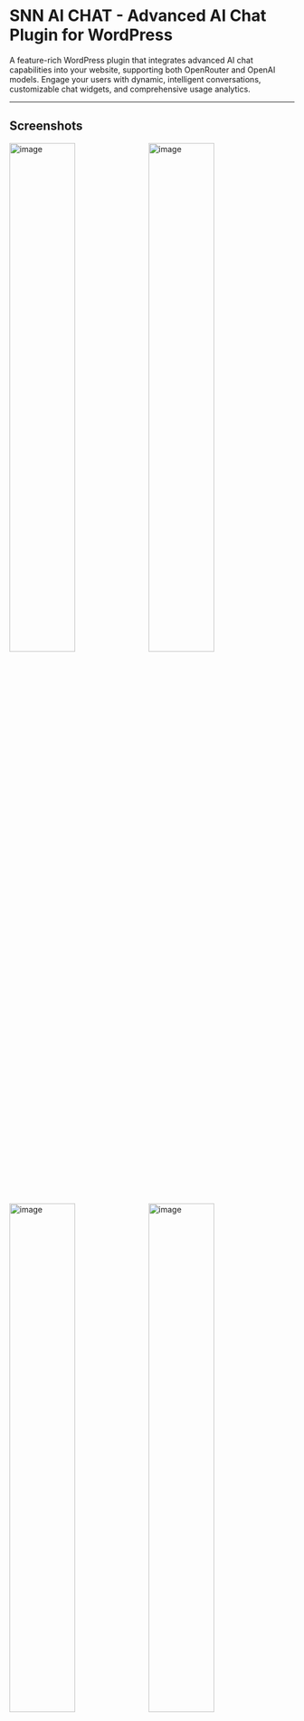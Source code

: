 # SNN AI CHAT - Advanced AI Chat Plugin for WordPress

A feature-rich WordPress plugin that integrates advanced AI chat capabilities into your website, supporting both OpenRouter and OpenAI models. Engage your users with dynamic, intelligent conversations, customizable chat widgets, and comprehensive usage analytics.


---

## Screenshots


<img width="48%" height="auto" alt="image" src="https://github.com/user-attachments/assets/03686b4b-fe56-4993-a9d1-5be5f9cd58d5" />

<img width="48%" height="auto" alt="image" src="https://github.com/user-attachments/assets/2a44422c-61db-4e5a-9aac-2db77c1b8679" />

<img width="48%" height="auto" alt="image" src="https://github.com/user-attachments/assets/c52804dd-97e2-4e31-9d41-0dabe0cd7ccc" />

<img width="48%" height="auto" alt="image" src="https://github.com/user-attachments/assets/a437dcb0-67e2-494a-8404-c97561c2be1c" />





---


## Description

The SNN AI CHAT plugin brings the power of artificial intelligence directly to your WordPress website. Whether you want to offer instant customer support, provide an interactive FAQ, or simply enhance user engagement, SNN AI CHAT offers a flexible and robust solution. It seamlessly integrates with leading AI providers like OpenRouter and OpenAI, allowing you to choose the best model for your needs.

With an intuitive admin interface, you can create and manage multiple chat instances, each with its own settings, appearance, and AI personality. The plugin also includes comprehensive logging and analytics to help you monitor usage and optimize your AI interactions.

 

---

## Features

* **Dual AI Provider Support:**
    * **OpenRouter Integration:** Connect to a wide range of models available through OpenRouter.
    * **OpenAI Integration:** Utilize powerful OpenAI models like GPT-4o-mini.
* **Centralized API Settings:** Configure your OpenRouter and OpenAI API keys and default models from a single settings page.
* **Customizable Chat Instances:**
    * Create multiple, independent chat widgets for different purposes or pages on your site.
    * Each chat can have its own **name, initial message, and system prompt** to define its unique personality and function.
    * Option to **keep conversation history** for multi-turn dialogues within a session.
    * Ability to specify a **particular AI model** for each chat, overriding the global default if needed.
* **Advanced API Parameter Control (Global):** Fine-tune AI responses with adjustable parameters:
    * **Temperature:** Controls randomness (0.0 - 2.0).
    * **Max Response Tokens:** Sets the maximum length of AI replies.
    * **Top P:** Nucleus sampling control (0.0 - 1.0).
    * **Frequency Penalty:** Reduces repetition of frequent tokens (-2.0 to 2.0).
    * **Presence Penalty:** Encourages new topics (-2.0 to 2.0).
* **Extensive Display Conditions:** Control exactly where each chat widget appears on your site:
    * Show on **all pages**.
    * Display on **specific pages/posts** by ID.
    * **Exclude specific pages/posts** by ID (highest priority).
    * Show based on **WordPress template conditions** (Home, Front Page, Posts, Pages, Categories, Archives).
* **Visual Customization:** Tailor the chat widget's appearance to match your website's design:
    * **Chat Position:** Choose from Bottom Right, Bottom Left, Top Right, Top Left.
    * **Color Pickers:** Customize primary, secondary, and text colors for various chat elements (toggle button, headers, user/AI messages, input fields).
    * **Sizing Controls:** Adjust widget width, height, font size, and border-radius.
* **Robust Usage Limits & Rate Limiting:**
    * Set **max tokens per session**.
    * Limit **max tokens per IP daily**.
    * Limit **max chat sessions per IP daily**.
    * Define a **rate limit per minute** to prevent abuse.
* **User Information Collection (Optional):** Option to require users to provide their name and email before initiating a chat.
* **Comprehensive Chat History:** View detailed logs of all chat sessions, including user information, messages, responses, and token usage.
* **Live Preview:** See how your chat widget will look and behave in real-time within the chat editing interface.
* **Admin Dashboard Statistics:** Get an overview of your chat plugin's performance with key metrics like active chats, total tokens, and daily/monthly sessions.

---

## Installation

### Minimum Requirements

* WordPress 5.0 or higher
* PHP 8.0 or higher
* An API Key from [OpenRouter.ai](https://openrouter.ai/) or [OpenAI](https://openai.com/)

### Installation Steps

1.  **Upload:**
    * Download the plugin ZIP file.
    * Go to your WordPress admin dashboard.
    * Navigate to **Plugins > Add New > Upload Plugin**.
    * Click "Choose File" and select the downloaded ZIP.
    * Click "Install Now".
2.  **Activate:**
    * Once installed, click "Activate Plugin".
3.  **Configure API Keys:**
    * Go to **SNN AI Chat > Settings** in your WordPress admin menu.
    * Select your preferred **AI Provider** (OpenRouter or OpenAI).
    * Enter your corresponding **API Key**.
    * Choose a **default model** for your selected provider.
    * Configure **shared API parameters** like Temperature, Max Tokens, etc.
    * Click "Save Settings".

---

## Configuration

After activating the plugin, you'll find the SNN AI Chat menu in your WordPress admin sidebar.

### Global Settings

Navigate to **SNN AI Chat > Settings** to configure global parameters that apply to all your chat instances unless specifically overridden by individual chat settings.

* **AI Provider Selection:** Choose between OpenRouter or OpenAI.
* **API Keys & Models:** Input your API keys and select the default models for each provider.
* **Shared API Parameters:** Adjust `Temperature`, `Max Response Tokens`, `Top P`, `Frequency Penalty`, and `Presence Penalty` to control the AI's response behavior.
* **General Settings:** Set a `Default System Prompt` and `Default Initial Message` for new chats.

### Managing Individual Chats

Go to **SNN AI Chat > Chats** to create and manage your chat widgets.

* **Add New Chat:** Click "Add New Chat" to create a new AI chat instance.
* **Edit Chat:** Click "Edit" on an existing chat to modify its settings.
    * **Basic Information:**
        * **Chat Name:** A title for your chat widget (e.g., "Customer Support Bot").
        * **Model:** Select a specific AI model for this chat. Leave blank to use the global default.
        * **Initial Message:** The first message displayed to users.
        * **System Prompt:** Instructions for the AI's behavior and personality for this specific chat.
        * **Keep conversation history during session:** Toggle to enable or disable persistent context for the AI.
    * **Styling & Appearance:** Customize colors, sizes, and positioning of the chat widget.
    * **Display Settings:** Control precisely which pages or post types the chat widget appears on. You can use:
        * **Show on all pages:** Displays the chat universally (unless excluded).
        * **Display On Specific Pages:** Enter comma-separated page/post IDs.
        * **Exclude Pages:** Enter comma-separated page/post IDs to prevent the chat from appearing there (overrides all other display settings).
        * **Template Conditions:** Select WordPress template types (Home, Posts, Pages, etc.).
    * **Usage Limits:** Set limits on tokens and chat sessions per user IP per day, and message rate limits per minute.
    * **User Information Collection:** Enable this to prompt users for their name and email before they can start chatting.
* **Delete Chat:** Remove a chat instance.

---

## Usage

Once you've configured your chat instances and their display conditions, the chat widgets will automatically appear on your website's frontend. Users can click the chat toggle button to open the chat interface and start interacting with your AI.

If "Collect user name and email" is enabled for a chat, users will be prompted to enter their details before the chat begins.

---

## Chat History & Analytics

The plugin provides robust tools to monitor chat activity:

* **Dashboard:** The main **SNN AI Chat** dashboard provides an overview of:
    * Active Chats
    * Total Tokens Used
    * Total Sessions
    * Today's Sessions, Messages, and Tokens
    * This Month's Sessions, Messages, and Tokens
    * Recent Chat History (last 5 sessions).
* **Chat History:** Navigate to **SNN AI Chat > Chat History** for a detailed list of all sessions. You can see:
    * Session ID
    * User Name & Email
    * IP Address
    * Number of Messages
    * Total Tokens Used
    * Timestamp
    * **View Details:** Click to see the full transcript of a specific chat session.

---

## Styling & Customization

The plugin leverages inline CSS for dynamic styling based on your settings, allowing for a high degree of customization without needing to write custom code. You can easily modify:

* **Colors:** Primary, Secondary, Text, Widget Background, Input Background, Input Text, Send Button.
* **Dimensions:** Widget width and height, font size, and border radius.
* **Positioning:** Control where the chat bubble appears on your site.

---

## Rate Limiting & Usage Control

To prevent API overages and manage resource consumption, SNN AI CHAT includes comprehensive usage limits:

* **Max Tokens Per Session:** Caps the total tokens used in a single continuous chat session.
* **Max Tokens Per IP Daily:** Limits the total tokens an individual IP address can consume across all sessions in a 24-hour period.
* **Max Chats Per IP Daily:** Restricts the number of new chat sessions an IP address can initiate per day.
* **Rate Limit Per Minute:** Prevents a single user from sending too many messages too quickly.

These limits can be configured per chat instance, offering granular control over your AI's availability and cost.

